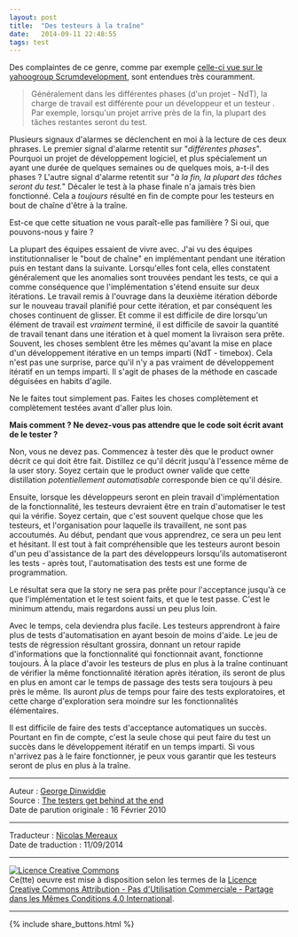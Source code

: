 ```yaml
---
layout: post
title:  "Des testeurs à la traîne"
date:   2014-09-11 22:48:55
tags: test
---
```

Des complaintes de ce genre, comme par exemple [celle-ci vue sur le yahoogroup Scrumdevelopment](http://groups.yahoo.com/group/scrumdevelopment/message/45191), sont entendues très couramment.

> Généralement dans les différentes phases (d'un projet - NdT), la charge de travail est différente pour un développeur et un testeur . Par exemple, lorsqu'un projet arrive près de la fin, la plupart des tâches restantes seront du test.  

Plusieurs signaux d'alarmes se déclenchent en moi à la lecture de ces deux phrases. Le premier signal d'alarme retentit sur  "_différentes phases_". Pourquoi un projet de développement logiciel, et plus spécialement un ayant une durée de quelques semaines ou de quelques mois, a-t-il des phases ? L'autre signal d'alarme retentit sur "_à la fin, la plupart des tâches seront du test._" Décaler le test à la phase finale n'a jamais très bien fonctionné. Cela a _toujours_ résulté en fin de compte pour les testeurs en bout de chaîne d'être à la traîne.  

Est-ce que cette situation ne vous paraît-elle pas familière ? Si oui, que pouvons-nous y faire ?

La plupart des équipes essaient de vivre avec. J'ai vu des équipes institutionnaliser le "bout de chaîne" en implémentant pendant une itération puis en testant dans la suivante. Lorsqu'elles font cela, elles constatent généralement que les anomalies sont trouvées pendant les tests, ce qui a comme conséquence que l'implémentation s'étend ensuite sur deux itérations. Le travail remis à l'ouvrage dans la deuxième itération déborde sur le nouveau travail planifié pour cette itération, et par conséquent les choses continuent de glisser. Et comme il est difficile de dire lorsqu'un élément de travail est _vraiment_ terminé, il est difficile de savoir la quantité de travail tenant dans une itération et à quel moment la livraison sera prête. Souvent, les choses semblent être les mêmes qu'avant la mise en place d'un développement itérative en un temps imparti (NdT - timebox). Cela n'est pas une surprise, parce qu'il n'y a pas vraiment de développement itératif en un temps imparti. Il s'agit de phases de la méthode en cascade déguisées en habits d'agile.

Ne le faites tout simplement pas. Faites les choses complètement et complètement testées avant d'aller plus loin.

**Mais comment ? Ne devez-vous pas attendre que le code soit écrit avant de le tester ?**

Non, vous ne devez pas. Commencez à tester dès que le product owner décrit ce qui doit être fait. Distillez ce qu'il décrit jusqu'à l'essence même de la user story. Soyez certain que le product owner valide que cette distillation _potentiellement automatisable_ corresponde bien ce qu'il désire.

Ensuite, lorsque les développeurs seront en plein travail d'implémentation de la fonctionnalité, les testeurs devraient être en train d'automatiser le test qui la vérifie. Soyez certain, que c'est souvent quelque chose que les testeurs, et l'organisation pour laquelle ils travaillent, ne sont pas accoutumés. Au début, pendant que vous apprendrez, ce sera un peu lent et hésitant. Il est tout à fait compréhensible que les testeurs auront besoin d'un peu d'assistance de la part des développeurs lorsqu'ils automatiseront les tests - après tout, l'automatisation des tests est une forme de programmation.

Le résultat sera que la story ne sera pas prête pour l'acceptance jusqu'à ce que l'implémentation et le test soient faits, et que le test passe. C'est le minimum attendu, mais regardons aussi un peu plus loin.

Avec le temps, cela deviendra plus facile. Les testeurs apprendront à faire plus de tests d'automatisation en ayant besoin de moins d'aide. Le jeu de tests de régression résultant grossira, donnant un retour rapide d'informations que la fonctionnalité qui fonctionnait avant, fonctionne toujours. À la place d'avoir les testeurs de plus en plus à la traîne continuant de vérifier la même fonctionnalité itération après itération, ils seront de plus en plus en amont car le temps de passage des tests sera toujours à peu près le même. Ils auront _plus_ de temps pour faire des tests exploratoires, et cette charge d'exploration sera moindre sur les fonctionnalités élémentaires.  

Il est difficile de faire des tests d'acceptance automatiques un succès. Pourtant en fin de compte, c'est la seule chose qui peut faire du test un succès dans le développement itératif en un temps imparti. Si vous n'arrivez pas à le faire fonctionner, je peux vous garantir que les testeurs seront de plus en plus à la traîne.


---
Auteur : [George Dinwiddie](http://blog.gdinwiddie.com/about/)  
Source : [The testers get behind at the end](http://blog.gdinwiddie.com/2010/02/16/the-testers-get-behind-at-the-end/)  
Date de parution originale : 16 Février 2010  

---
Traducteur : [Nicolas Mereaux](http://www.les-traducteurs-agiles.org/traducteurs/)  
Date de traduction : 11/09/2014  

---

<a rel="license" href="http://creativecommons.org/licenses/by-nc-sa/4.0/"><img alt="Licence Creative Commons" style="border-width:0" src="http://i.creativecommons.org/l/by-nc-sa/4.0/88x31.png" /></a><br />Ce(tte) oeuvre est mise à disposition selon les termes de la <a rel="license" href="http://creativecommons.org/licenses/by-nc-sa/4.0/">Licence Creative Commons Attribution - Pas d'Utilisation Commerciale - Partage dans les Mêmes Conditions 4.0 International</a>.

---

{% include share_buttons.html %}
